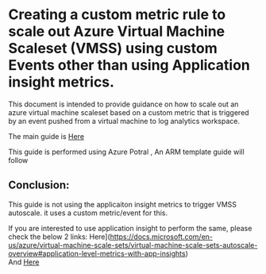 # Creating a custom metric rule to scale out Azure Virtual Machine Scaleset (VMSS) using custom Events other than using Application insight metrics.


This document is intended to provide guidance on how to scale out an azure virtual machine scaleset based on a custom metric that is triggered by an event pushed from a virtual machine to log analytics workspace.

The main guide is [Here](VMSScustomMetricLogAnalytics.md)

This guide is performed using Azure Potral , An ARM template guide will follow

## Conclusion:

This guide is not using the applicaiton insight metrics to trigger VMSS autoscale. it uses a custom metric/event for this.

If you are interested to use application insight to perform the same, please check the below 2 links: 
Here](https://docs.microsoft.com/en-us/azure/virtual-machine-scale-sets/virtual-machine-scale-sets-autoscale-overview#application-level-metrics-with-app-insights) 
<br> And 
[Here](https://docs.microsoft.com/en-us/azure/azure-monitor/app/java-in-process-agent)

